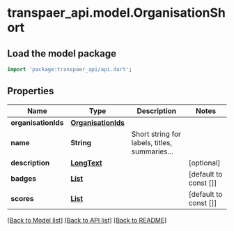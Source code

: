 # transpaer_api.model.OrganisationShort

## Load the model package
```dart
import 'package:transpaer_api/api.dart';
```

## Properties
Name | Type | Description | Notes
------------ | ------------- | ------------- | -------------
**organisationIds** | [**OrganisationIds**](OrganisationIds.md) |  | 
**name** | **String** | Short string for labels, titles, summaries... | 
**description** | [**LongText**](LongText.md) |  | [optional] 
**badges** | [**List<BadgeName>**](BadgeName.md) |  | [default to const []]
**scores** | [**List<Score>**](Score.md) |  | [default to const []]

[[Back to Model list]](../README.md#documentation-for-models) [[Back to API list]](../README.md#documentation-for-api-endpoints) [[Back to README]](../README.md)


